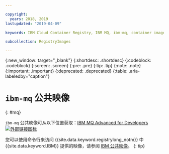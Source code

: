 ```yaml
---

copyright:
  years: 2018, 2019
lastupdated: "2019-04-09"

keywords: IBM Cloud Container Registry, IBM MQ, ibm-mq, container image, public image

subcollection: RegistryImages

---
```


{:new_window: target="_blank"}
{:shortdesc: .shortdesc}
{:codeblock: .codeblock}
{:screen: .screen}
{:pre: .pre}
{:tip: .tip}
{:note: .note}
{:important: .important}
{:deprecated: .deprecated}
{:table: .aria-labeledby="caption"}

# `ibm-mq` 公共映像
{: #mq}

`ibm-mq` 公共映像可从以下位置获取：[IBM MQ Advanced for Developers ![外部链接图标](../../../icons/launch-glyph.svg "外部链接图标")](https://hub.docker.com/r/ibmcom/mq/)

您可以使用命令行来访问 {{site.data.keyword.registrylong_notm}} 中 {{site.data.keyword.IBM}} 提供的映像，请参阅 [IBM 公共映像](/docs/services/Registry?topic=registry-public_images#public_images)。
{: tip}
